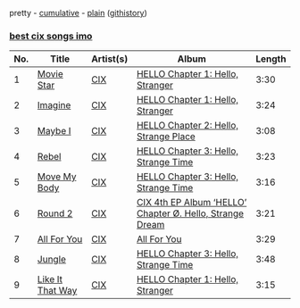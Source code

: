 pretty - [cumulative](/playlists/cumulative/best%20cix%20songs%20imo.md) - [plain](/playlists/plain/3lGpG0AmK1dn5Y8OcQt1dd) ([githistory](https://github.githistory.xyz/mackorone/spotify-playlist-archive/blob/main/playlists/plain/3lGpG0AmK1dn5Y8OcQt1dd))

### [best cix songs imo](https://open.spotify.com/playlist/3lGpG0AmK1dn5Y8OcQt1dd)

> 

| No. | Title | Artist(s) | Album | Length |
|---|---|---|---|---|
| 1 | [Movie Star](https://open.spotify.com/track/65pVi11JqwSZqUuYAqLP36) | [CIX](https://open.spotify.com/artist/1lHfzEkKmmvdVDDDLKkcsd) | [HELLO Chapter 1: Hello, Stranger](https://open.spotify.com/album/73Jw9dKwFV1kF62JFUls3V) | 3:30 |
| 2 | [Imagine](https://open.spotify.com/track/5FX1jzf7IkolzAcCM3ATAJ) | [CIX](https://open.spotify.com/artist/1lHfzEkKmmvdVDDDLKkcsd) | [HELLO Chapter 1: Hello, Stranger](https://open.spotify.com/album/73Jw9dKwFV1kF62JFUls3V) | 3:24 |
| 3 | [Maybe I](https://open.spotify.com/track/2FzgWmEyvuudpxNIWkB3by) | [CIX](https://open.spotify.com/artist/1lHfzEkKmmvdVDDDLKkcsd) | [HELLO Chapter 2: Hello, Strange Place](https://open.spotify.com/album/470CmgGjcBd9XmDA4jCyAD) | 3:08 |
| 4 | [Rebel](https://open.spotify.com/track/73eV6l2Zmxj7AZul2EeJDc) | [CIX](https://open.spotify.com/artist/1lHfzEkKmmvdVDDDLKkcsd) | [HELLO Chapter 3: Hello, Strange Time](https://open.spotify.com/album/6w3QkgYGtf6LfiWb5iCYc1) | 3:23 |
| 5 | [Move My Body](https://open.spotify.com/track/08lPL88PZPqejj3EkQK6Yq) | [CIX](https://open.spotify.com/artist/1lHfzEkKmmvdVDDDLKkcsd) | [HELLO Chapter 3: Hello, Strange Time](https://open.spotify.com/album/6w3QkgYGtf6LfiWb5iCYc1) | 3:16 |
| 6 | [Round 2](https://open.spotify.com/track/7zUUkyqgOx4uMyVp9dnzlq) | [CIX](https://open.spotify.com/artist/1lHfzEkKmmvdVDDDLKkcsd) | [CIX 4th EP Album ‘HELLO’ Chapter Ø. Hello, Strange Dream](https://open.spotify.com/album/6uQFA464X4qBT7QOEmZlBm) | 3:21 |
| 7 | [All For You](https://open.spotify.com/track/28MyKQUxxFFnoEJOU2EsAv) | [CIX](https://open.spotify.com/artist/1lHfzEkKmmvdVDDDLKkcsd) | [All For You](https://open.spotify.com/album/67bn2VhRcJJKJOlgXoP77M) | 3:29 |
| 8 | [Jungle](https://open.spotify.com/track/0QyLYuhCdzwVk9OkmvwAjh) | [CIX](https://open.spotify.com/artist/1lHfzEkKmmvdVDDDLKkcsd) | [HELLO Chapter 3: Hello, Strange Time](https://open.spotify.com/album/6w3QkgYGtf6LfiWb5iCYc1) | 3:48 |
| 9 | [Like It That Way](https://open.spotify.com/track/6MqzVqaRreiewxY5wLCTWG) | [CIX](https://open.spotify.com/artist/1lHfzEkKmmvdVDDDLKkcsd) | [HELLO Chapter 1: Hello, Stranger](https://open.spotify.com/album/73Jw9dKwFV1kF62JFUls3V) | 3:15 |